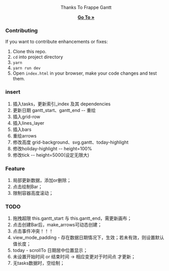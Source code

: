 <div align="center">
    <p>Thanks To Frappe Gantt</p>
    <a href="https://frappe.github.io/gantt">
        <b>Go To »</b>
    </a>
</div>

### Contributing

If you want to contribute enhancements or fixes:

1. Clone this repo.
2. `cd` into project directory
3. `yarn`
4. `yarn run dev`
5. Open `index.html` in your browser, make your code changes and test them.

### insert
1. 插入tasks，更新索引_index 及其 dependencies
2. 更新日期 gantt_start、gantt_end -- 重绘
3. 插入grid-row
4. 插入lines_layer
5. 插入bars
6. 重绘arrows
7. 修改高度 grid-background、svg.gantt、today-highlight
8. 修改holiday-highlight -- height=100%
9. 修改tick -- height=5000(设定无限大)


### Feature
1. 局部更新数据，添加or删除；
2. 点击绘制Bar；
3. 限制容器高度滚动；


### TODO
1. 拖拽超限 this.gantt_start 与 this.gantt_end，需更新画布；
2. 点击创建Bar后，make_arrows可动态创建；
3. 点击事件冲突！！！
4. view_mode_padding - 存在数据日期情况下，生效；若未有效，则设置默认值长度；
5. today - scrollTo 日期居中位置显示；
6. 未设置开始时间 or 结束时间 -> 相应变更对于时间点 才更新；
7. 无tasks数据时，空绘制；

